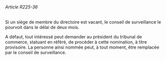 ###### Article R225-36

Si un siège de membre du directoire est vacant, le conseil de surveillance le pourvoit dans le délai de deux mois.

A défaut, tout intéressé peut demander au président du tribunal de commerce, statuant en référé, de procéder à cette nomination, à titre provisoire. La personne ainsi nommée peut, à tout moment, être remplacée par le conseil de surveillance.

